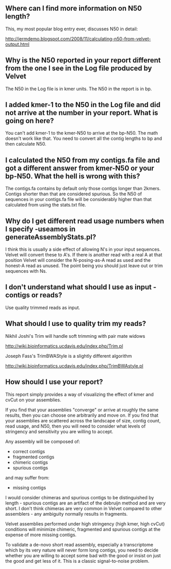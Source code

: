 ## Where can I find more information on N50 length? ##
This, my most popular blog entry ever, discusses N50 in detail:

http://jermdemo.blogspot.com/2008/11/calculating-n50-from-velvet-output.html

## Why is the N50 reported in your report different from the one I see in the Log file produced by Velvet ##

The N50 in the Log file is in kmer units. The N50 in the report is in bp.

## I added kmer-1 to the N50 in the Log file and did not arrive at the number in your report. What is going on here? ##

You can't add kmer-1 to the kmer-N50 to arrive at the bp-N50. The math doesn't work like that. You need to convert all the contig lengths to bp and then calculate N50.

## I calculated the N50 from my contigs.fa file and got a different answer from kmer-N50 or your bp-N50. What the hell is wrong with this? ##

The contigs.fa contains by default only those contigs longer than 2kmers. Contigs shorter than that are considered spurious. So the N50 of sequences in your contigs.fa file will be considerably higher than that calculated from using the stats.txt file.

## Why do I get different read usage numbers when I specify -useamos in generateAssemblyStats.pl? ##

I think this is usually a side effect of allowing N's in your input sequences. Velvet will convert these to A's. If there is another read with a real A at that position Velvet will consider the N-posing-as-A read as used and the honest-A read as unused. The point being you should just leave out or trim sequences with Ns.

## I don't understand what should I use as input - contigs or reads? ##

Use quality trimmed reads as input.

## What should I use to quality trim my reads? ##
Nikhil Joshi's Trim will handle soft trimming with pair mate widows

http://wiki.bioinformatics.ucdavis.edu/index.php/Trim.pl

Joseph Fass's TrimBWAStyle is a slightly different algorithm

http://wiki.bioinformatics.ucdavis.edu/index.php/TrimBWAstyle.pl

## How should I use your report? ##

This report simply provides a way of visualizing the effect of kmer and cvCut on your assemblies.

If you find that your assemblies "converge" or arrive at roughly the same results, then you can choose one arbitrarily and move on. If you find that your assemblies are scattered across the landscape of size, contig count, read usage, and N50, then you will need to consider what levels of stringency and sensitivity you are willing to accept.

Any assembly will be composed of:

  * correct contigs
  * fragmented contigs
  * chimeric contigs
  * spurious contigs

and may suffer from:

  * missing contigs


I would consider chimeras and spurious contigs to be distinguished by length - spurious contigs are an artifact of the debruijn method and are very short. I don't think chimeras are very common in Velvet compared to other assemblers - any ambiguity normally results in fragments.

Velvet assemblies performed under high stringency (high kmer, high cvCut) conditions will minimize chimeric, fragmented and spurious contigs at the expense of more missing contigs.

To validate a de-novo short read assembly, especially a transcriptome which by its very nature will never form long contigs, you need to decide whether you are willing to accept some bad with the good or insist on just the good and get less of it. This is a classic signal-to-noise problem.